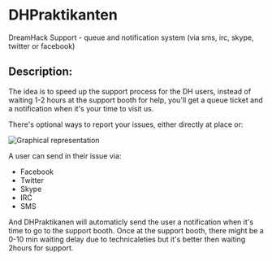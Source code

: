 DHPraktikanten
==============

DreamHack Support - queue and notification system
(via sms, irc, skype, twitter or facebook)


Description:
------------
The idea is to speed up the support process for the DH users,
instead of waiting 1-2 hours at the support booth for help,
you'll get a queue ticket and a notification when it's your time to visit us.

There's optional ways to report your issues, either directly at place or:

![Graphical representation](https://drive.google.com/uc?export=download&id=0B1eeO3A_DUEtNXBEYk9QWmlWbGc)

A user can send in their issue via:

 - Facebook
 - Twitter
 - Skype
 - IRC
 - SMS

And DHPraktikanen will automaticly send the user a notification when it's time to go to the support booth.
Once at the support booth, there might be a 0-10 min waiting delay due to technicaleties but it's better then waiting 2hours for support.
